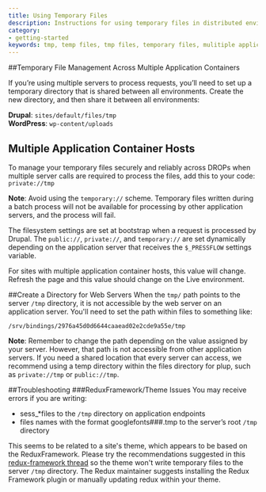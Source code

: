 ```yaml
---
title: Using Temporary Files
description: Instructions for using temporary files in distributed environments.
category:
- getting-started
keywords: tmp, temp files, tmp files, temporary files, mulitiple application containers, distributed environments
---
```


##Temporary File Management Across Multiple Application Containers

If you’re using multiple servers to process requests, you’ll need to set up a temporary directory that is shared between all environments. Create the new directory, and then share it between all environments:

**Drupal**: `sites/default/files/tmp`  
**WordPress**: `wp-content/uploads`     

## Multiple Application Container Hosts  
To manage your temporary files securely and reliably across DROPs when multiple server calls are required to process the files, add this to your code: `private://tmp`

<div class="alert alert-danger" role="alert">
<strong>Note</strong>: Avoid using the <code>temporary://</code> scheme. Temporary files written during a batch process will not be available for processing by other application servers, and the process will fail.</div>

The filesystem settings are set at bootstrap when a request is processed by Drupal. The `public://`, `private://`, and `temporary://` are set dynamically depending on the application server that receives the `$_PRESSFLOW` settings variable.

For sites with multiple application container hosts, this value will change. Refresh the page and this value should change on the Live environment.

##Create a Directory for Web Servers
When the `tmp/` path points to the server `/tmp` directory, it is not accessible by the web server on an application server. You'll need to set the path within files to something like:

`/srv/bindings/2976a45d0d6644caaead02e2cde9a55e/tmp` 

<div class="alert alert-warning" role="alert">
<strong>Note</strong>: Remember to change the path depending on the value assigned by your server. However, that path is not accessible from other application servers. If you need a shared location that every server can access, we recommend using a temp directory within the files directory for plup, such as <code>private://tmp</code> or <code>public://tmp</code>.</div>

##Troubleshooting
###ReduxFramework/Theme Issues
You may receive errors if you are writing:  
- sess_*files to the `/tmp` directory on application endpoints  
- files names with the format googlefonts###.tmp to the server’s root `/tmp` directory

This seems to be related to a site's theme, which appears to be based on the ReduxFramework. Please try the recommendations suggested in this [redux-framework thread](https://github.com/reduxframework/redux-framework/issues/1383) so the theme won't write temporary files to the server `/tmp` directory. The Redux maintainer suggests installing the Redux Framework plugin or manually updating redux within your theme.

